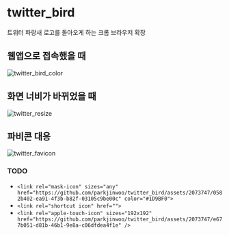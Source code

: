 # twitter_bird
트위터 파랑새 로고를 돌아오게 하는 크롬 브라우저 확장

## 웹앱으로 접속했을 때
![twitter_bird_color](https://github.com/parkjinwoo/twitter_bird/assets/2073747/11897cf3-424d-4b14-8f51-87321af100cd)

## 화면 너비가 바뀌었을 때
![twitter_resize](https://github.com/parkjinwoo/twitter_bird/assets/2073747/e73babe8-cf4d-4309-8b84-1347a3697705)

## 파비콘 대응
![twitter_favicon](https://github.com/parkjinwoo/twitter_bird/assets/2073747/bf59b9ca-7998-4e75-9724-3c00e59505ac)

### TODO
- `<link rel="mask-icon" sizes="any" href="https://github.com/parkjinwoo/twitter_bird/assets/2073747/0582b402-ea91-4f3b-b82f-03105c9be00c" color="#1D9BF0">`
- `<link rel="shortcut icon" href="">`
- `<link rel="apple-touch-icon" sizes="192x192" href="https://github.com/parkjinwoo/twitter_bird/assets/2073747/e677b051-d81b-46b1-9e8a-c06dfdea4f1e" />`
